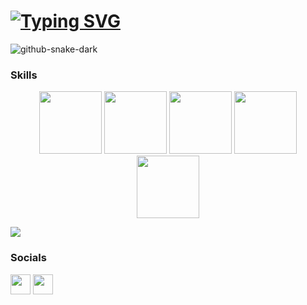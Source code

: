 [![Typing SVG](https://readme-typing-svg.demolab.com?font=Fira+Code&pause=1000&color=E19BF7&multiline=true&random=false&width=435&lines=%F0%9F%91%8B+Hi%2C+I'm+lye+)](https://git.io/typing-svg)
====================
![github-snake-dark](https://github.com/McVyp/McVyp/assets/93302780/e28484d5-0690-425c-a802-ded39cb303ab)
### Skills
<div align="center">
  <img src="https://github.com/McVyp/McVyp/assets/93302780/fca9ebab-b20b-4214-8dfe-dfc73fa8dc3b" width="100">
<img src="https://github.com/McVyp/McVyp/assets/93302780/16632ab5-11f6-42c0-b1ef-1de3464945f8" width="100">
<img src="https://github.com/McVyp/McVyp/assets/93302780/f17a0445-cbe1-4af4-97ad-32cc1d2d3131f" width="100">
<img src="https://github.com/McVyp/McVyp/assets/93302780/d13812dd-7a57-47df-9525-c6a4379d7bab" width="100">
<img src="https://github.com/McVyp/McVyp/assets/93302780/80723941-2651-4415-9f50-2f46d7410cf1" width="100">
</div>

[![](https://visitcount.itsvg.in/api?id=lye&label=Profile%20Views&color=5&pretty=true)](https://visitcount.itsvg.in)

### Socials
<p align="left"> <a href="https://discord.com/users/lye" target="_blank" rel="noreferrer"><img src="https://raw.githubusercontent.com/danielcranney/readme-generator/main/public/icons/socials/discord.svg" width="32" height="32" /></a> <a href="https://www.github.com/McVyp" target="_blank" rel="noreferrer"><img src="https://raw.githubusercontent.com/danielcranney/readme-generator/main/public/icons/socials/github-dark.svg" width="32" height="32" /></a></p>
